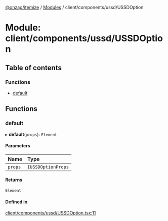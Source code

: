 [@onzag/itemize](../README.md) / [Modules](../modules.md) / client/components/ussd/USSDOption

# Module: client/components/ussd/USSDOption

## Table of contents

### Functions

- [default](client_components_ussd_USSDOption.md#default)

## Functions

### default

▸ **default**(`props`): `Element`

#### Parameters

| Name | Type |
| :------ | :------ |
| `props` | `IUSSDOptionProps` |

#### Returns

`Element`

#### Defined in

[client/components/ussd/USSDOption.tsx:11](https://github.com/onzag/itemize/blob/73e0c39e/client/components/ussd/USSDOption.tsx#L11)
